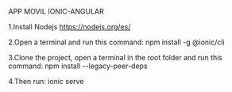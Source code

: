  APP MOVIL IONIC-ANGULAR

  1.Install Nodejs https://nodejs.org/es/
  
  
  2.Open a terminal and run this command: npm install -g @ionic/cli
  
  
  3.Clone the project, open a terminal in the root folder and run this command: npm install --legacy-peer-deps

  
  4.Then run: ionic serve
